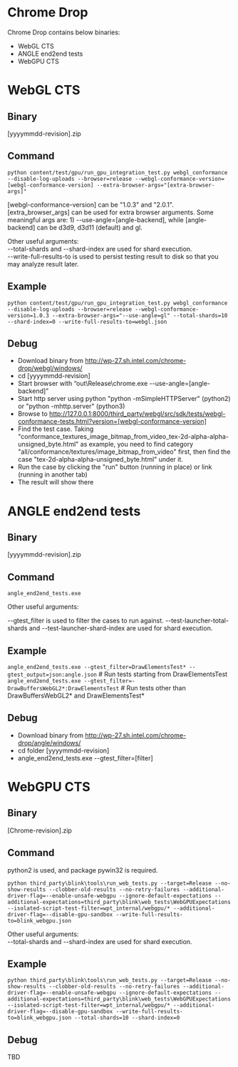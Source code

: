 # Chrome Drop
Chrome Drop contains below binaries:
* WebGL CTS
* ANGLE end2end tests
* WebGPU CTS

# WebGL CTS
## Binary

[yyyymmdd-revision].zip

## Command

`python content/test/gpu/run_gpu_integration_test.py webgl_conformance --disable-log-uploads --browser=release --webgl-conformance-version=[webgl-conformance-version] --extra-browser-args="[extra-browser-args]"`

[webgl-conformance-version] can be "1.0.3" and "2.0.1".<br>
[extra_browser_args] can be used for extra browser arguments. Some meaningful args are: 1) --use-angle=[angle-backend], while [angle-backend] can be d3d9, d3d11 (default) and gl.<br>

Other useful arguments:<br>
--total-shards and --shard-index are used for shard execution.<br>
--write-full-results-to is used to persist testing result to disk so that you may analyze result later.<br>

## Example

`python content/test/gpu/run_gpu_integration_test.py webgl_conformance --disable-log-uploads --browser=release --webgl-conformance-version=1.0.3 --extra-browser-args="--use-angle=gl" --total-shards=10 --shard-index=0 --write-full-results-to=webgl.json`

## Debug

* Download binary from http://wp-27.sh.intel.com/chrome-drop/webgl/windows/
* cd [yyyymmdd-revision]
* Start browser with “out\Release\chrome.exe --use-angle=[angle-backend]”
* Start http server using python "python -mSimpleHTTPServer" (python2) or "python -mhttp.server" (python3)
* Browse to http://127.0.0.1:8000/third_party/webgl/src/sdk/tests/webgl-conformance-tests.html?version=[webgl-conformance-version]
* Find the test case. Taking "conformance_textures_image_bitmap_from_video_tex-2d-alpha-alpha-unsigned_byte.html" as example, you need to find category "all/conformance/textures/image_bitmap_from_video" first, then find the case "tex-2d-alpha-alpha-unsigned_byte.html" under it.
* Run the case by clicking the "run" button (running in place) or link (running in another tab)
* The result will show there


# ANGLE end2end tests
## Binary
[yyyymmdd-revision].zip

## Command

`angle_end2end_tests.exe`

Other useful arguments:<br>

--gtest_filter is used to filter the cases to run against.
--test-launcher-total-shards and --test-launcher-shard-index are used for shard execution.<br>

## Example

`angle_end2end_tests.exe --gtest_filter=DrawElementsTest* --gtest_output=json:angle.json` # Run tests starting from DrawElementsTest
`angle_end2end_tests.exe --gtest_filter=-DrawBuffersWebGL2*:DrawElementsTest` # Run tests other than DrawBuffersWebGL2* and DrawElementsTest*

## Debug

* Download binary from http://wp-27.sh.intel.com/chrome-drop/angle/windows/
* cd folder [yyyymmdd-revision]
* angle_end2end_tests.exe --gtest_filter=[filter]

# WebGPU CTS
## Binary
[Chrome-revision].zip

## Command

python2 is used, and package pywin32 is required.<br>

`python third_party\blink\tools\run_web_tests.py --target=Release --no-show-results --clobber-old-results --no-retry-failures --additional-driver-flag=--enable-unsafe-webgpu --ignore-default-expectations --additional-expectations=third_party\blink\web_tests\WebGPUExpectations --isolated-script-test-filter=wpt_internal/webgpu/* --additional-driver-flag=--disable-gpu-sandbox --write-full-results-to=blink_webgpu.json`

Other useful arguments:<br>
--total-shards and --shard-index are used for shard execution.<br>

## Example
`python third_party\blink\tools\run_web_tests.py --target=Release --no-show-results --clobber-old-results --no-retry-failures --additional-driver-flag=--enable-unsafe-webgpu --ignore-default-expectations --additional-expectations=third_party\blink\web_tests\WebGPUExpectations --isolated-script-test-filter=wpt_internal/webgpu/* --additional-driver-flag=--disable-gpu-sandbox --write-full-results-to=blink_webgpu.json --total-shards=10 --shard-index=0`

## Debug
TBD
